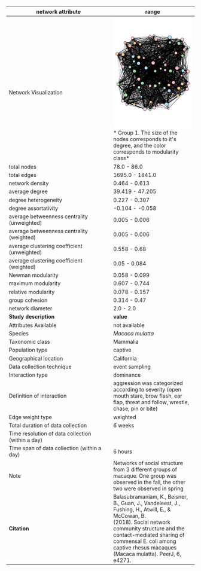 network attribute|range
---|---
<img width=2500> Network Visualization | ![NetworkImage](/Networks/Visualizations/macaque_balasubramaniam_aggression1.png) * Group 1. The size of the nodes corresponds to it's degree, and the color corresponds to modularity class*
total nodes|78.0 - 86.0
total edges|1695.0 - 1841.0
network density|0.464 - 0.613
average degree|39.419 - 47.205
degree heterogeneity|0.227 - 0.307
degree assortativity|-0.104 - -0.058
average betweenness centrality (unweighted)|0.005 - 0.006
average betweenness centrality (weighted)|0.005 - 0.006
average clustering coefficient (unweighted)|0.558 - 0.68
average clustering coefficient (weighted)|0.05 - 0.084
Newman modularity|0.058 - 0.099
maximum modularity|0.607 - 0.744
relative modularity|0.078 - 0.157
group cohesion|0.314 - 0.47
network diameter|2.0 - 2.0
**Study description**|**value**
Attributes Available|not available
Species|*Macaca mulatta*
Taxonomic class|Mammalia
Population type|captive
Geographical location|California
Data collection technique|event sampling
Interaction type|dominance
Definition of interaction|aggression was categorized according to severity (open mouth stare, brow flash, ear flap, threat and follow, wrestle, chase, pin or bite)
Edge weight type|weighted
Total duration of data collection|6 weeks
Time resolution of data collection (within a day)|
Time span of data collection (within a day)|6 hours
Note|Networks of social structure from 3 different groups of macaque. One group was observed in the fall, the other two were observed in spring
**Citation** | Balasubramaniam, K., Beisner, B., Guan, J., Vandeleest, J., <br> Fushing, H., Atwill, E., & McCowan, B. <br> (2018). Social network community structure and the <br> contact-mediated sharing of commensal E. coli among <br> captive rhesus macaques (Macaca mulatta). PeerJ, 6, <br> e4271.
